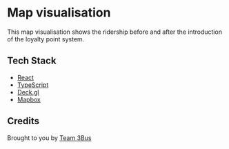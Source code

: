 # Map visualisation

This map visualisation shows the ridership before and after the introduction of the loyalty point system.

## Tech Stack 
- [React](https://reactjs.org/) 
- [TypeScript](https://www.typescriptlang.org/)
- [Deck.gl](https://deck.gl/)
- [Mapbox](https://www.mapbox.com/)

## Credits
Brought to you by [Team 3Bus](https://github.com/3bus)
